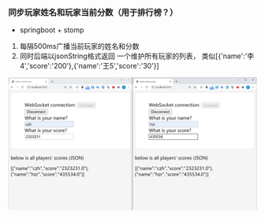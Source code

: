 ### 同步玩家姓名和玩家当前分数（用于排行榜？）

* springboot + stomp

1. 每隔500ms广播当前玩家的姓名和分数
2. 同时后端以jsonString格式返回 一个维护所有玩家的列表，  类似[{'name':'李4','score':'200'},{'name':'王5','score':'30'}]

![1](1.PNG)
